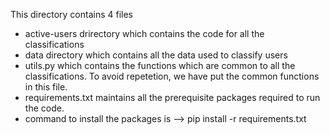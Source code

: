 This directory contains 4 files
- active-users drirectory which contains the code for all the classifications
- data directory which contains all the data used to classify users
- utils.py which contains the functions which are common to all the classifications. To avoid repetetion, we have put the common functions in this file.
- requirements.txt maintains all the prerequisite packages required to run the code.
- command to install the packages is --> pip install -r requirements.txt

